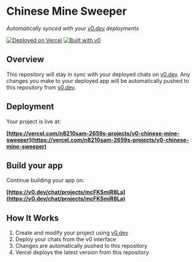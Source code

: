 # Chinese Mine Sweeper

*Automatically synced with your [v0.dev](https://v0.dev) deployments*

[![Deployed on Vercel](https://img.shields.io/badge/Deployed%20on-Vercel-black?style=for-the-badge&logo=vercel)](https://vercel.com/n8210sam-2659s-projects/v0-chinese-mine-sweeper)
[![Built with v0](https://img.shields.io/badge/Built%20with-v0.dev-black?style=for-the-badge)](https://v0.dev/chat/projects/mcFKSmiR8La)

## Overview

This repository will stay in sync with your deployed chats on [v0.dev](https://v0.dev).
Any changes you make to your deployed app will be automatically pushed to this repository from [v0.dev](https://v0.dev).

## Deployment

Your project is live at:

**[https://vercel.com/n8210sam-2659s-projects/v0-chinese-mine-sweeper](https://vercel.com/n8210sam-2659s-projects/v0-chinese-mine-sweeper)**

## Build your app

Continue building your app on:

**[https://v0.dev/chat/projects/mcFKSmiR8La](https://v0.dev/chat/projects/mcFKSmiR8La)**

## How It Works

1. Create and modify your project using [v0.dev](https://v0.dev)
2. Deploy your chats from the v0 interface
3. Changes are automatically pushed to this repository
4. Vercel deploys the latest version from this repository